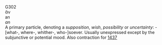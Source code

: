 G302  
ἄν  
an  
*an*  
A primary particle, denoting a *supposition*, *wish*, *possibility* or
*uncertainty*: - \[what-, where-, whither-, who-\]soever. Usually
unexpressed except by the subjunctive or potential mood. Also
contraction for [1437](g1437)  
